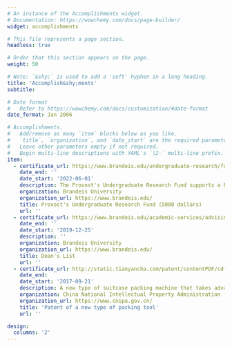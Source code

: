 ```yaml
---
# An instance of the Accomplishments widget.
# Documentation: https://wowchemy.com/docs/page-builder/
widget: accomplishments

# This file represents a page section.
headless: true

# Order that this section appears on the page.
weight: 50

# Note: `&shy;` is used to add a 'soft' hyphen in a long heading.
title: 'Accomplish&shy;ments'
subtitle:

# Date format
#   Refer to https://wowchemy.com/docs/customization/#date-format
date_format: Jan 2006

# Accomplishments.
#   Add/remove as many `item` blocks below as you like.
#   `title`, `organization`, and `date_start` are the required parameters.
#   Leave other parameters empty if not required.
#   Begin multi-line descriptions with YAML's `|2-` multi-line prefix.
item:
  - certificate_url: https://www.brandeis.edu/undergraduate-research/funding-opportunities/urf.html
    date_end: ''
    date_start: '2022-06-01'
    description: The Provost's Undergraduate Research Fund supports a Brandeis student's research or creative scholarship during the summer or academic semester. The       student who is selected to accept fellowship will receive 5000 dollars of research funding and will be conducted an independent research project under a self-         chosen adviser. 
    organization: Brandeis University
    organization_url: https://www.brandeis.edu/
    title: Provost's Undergraduate Research Fund (5000 dollars)
    url: ''
  - certificate_url: https://www.brandeis.edu/academic-services/advising/graduation-requirements/honors.html
    date_end: ''
    date_start: '2019-12-25'
    description: ''
    organization: Brandeis University
    organization_url: https://www.brandeis.edu/
    title: Dean's List
    url: ''
  - certificate_url: http://static.tianyancha.com/patent/contentPDF/cdf6c147ef3ef0564f0cc6c7b1763cb5.pdf
    date_end: 
    date_start: '2017-09-21'
    description: A new type of suitcase packing machine that takes advantage of the corperation between ratchet and claws.
    organization: China National Intellectual Property Administration (CNIPA)
    organization_url: https://www.cnipa.gov.cn/
    title: 'Patent of a new type of packing tool'
    url: ''

design:
  columns: '2'
---
```

